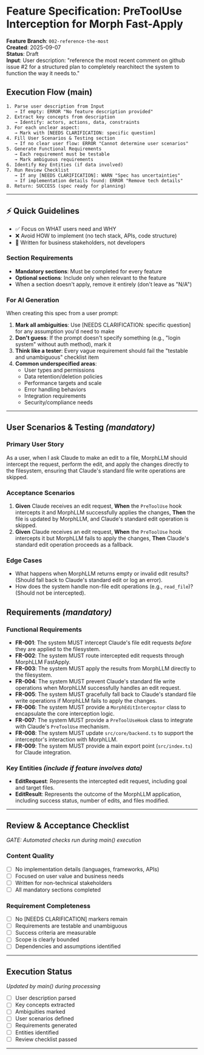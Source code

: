 # Feature Specification: PreToolUse Interception for Morph Fast-Apply

**Feature Branch**: `002-reference-the-most`  
**Created**: 2025-09-07  
**Status**: Draft  
**Input**: User description: "reference the most recent comment on github issue #2 for a structured plan to completely rearchitect the system to function the way it needs to."

## Execution Flow (main)
```
1. Parse user description from Input
   → If empty: ERROR "No feature description provided"
2. Extract key concepts from description
   → Identify: actors, actions, data, constraints
3. For each unclear aspect:
   → Mark with [NEEDS CLARIFICATION: specific question]
4. Fill User Scenarios & Testing section
   → If no clear user flow: ERROR "Cannot determine user scenarios"
5. Generate Functional Requirements
   → Each requirement must be testable
   → Mark ambiguous requirements
6. Identify Key Entities (if data involved)
7. Run Review Checklist
   → If any [NEEDS CLARIFICATION]: WARN "Spec has uncertainties"
   → If implementation details found: ERROR "Remove tech details"
8. Return: SUCCESS (spec ready for planning)
```

---

## ⚡ Quick Guidelines
- ✅ Focus on WHAT users need and WHY
- ❌ Avoid HOW to implement (no tech stack, APIs, code structure)
- 👥 Written for business stakeholders, not developers

### Section Requirements
- **Mandatory sections**: Must be completed for every feature
- **Optional sections**: Include only when relevant to the feature
- When a section doesn't apply, remove it entirely (don't leave as "N/A")

### For AI Generation
When creating this spec from a user prompt:
1. **Mark all ambiguities**: Use [NEEDS CLARIFICATION: specific question] for any assumption you'd need to make
2. **Don't guess**: If the prompt doesn't specify something (e.g., "login system" without auth method), mark it
3. **Think like a tester**: Every vague requirement should fail the "testable and unambiguous" checklist item
4. **Common underspecified areas**:
   - User types and permissions
   - Data retention/deletion policies  
   - Performance targets and scale
   - Error handling behaviors
   - Integration requirements
   - Security/compliance needs

---

## User Scenarios & Testing *(mandatory)*

### Primary User Story
As a user, when I ask Claude to make an edit to a file, MorphLLM should intercept the request, perform the edit, and apply the changes directly to the filesystem, ensuring that Claude's standard file write operations are skipped.

### Acceptance Scenarios
1. **Given** Claude receives an edit request, **When** the `PreToolUse` hook intercepts it and MorphLLM successfully applies the changes, **Then** the file is updated by MorphLLM, and Claude's standard edit operation is skipped.
2. **Given** Claude receives an edit request, **When** the `PreToolUse` hook intercepts it but MorphLLM fails to apply the changes, **Then** Claude's standard edit operation proceeds as a fallback.

### Edge Cases
- What happens when MorphLLM returns empty or invalid edit results? (Should fall back to Claude's standard edit or log an error).
- How does the system handle non-file edit operations (e.g., `read_file`)? (Should not be intercepted).

## Requirements *(mandatory)*

### Functional Requirements
- **FR-001**: The system MUST intercept Claude's file edit requests *before* they are applied to the filesystem.
- **FR-002**: The system MUST route intercepted edit requests through MorphLLM FastApply.
- **FR-003**: The system MUST apply the results from MorphLLM directly to the filesystem.
- **FR-004**: The system MUST prevent Claude's standard file write operations when MorphLLM successfully handles an edit request.
- **FR-005**: The system MUST gracefully fall back to Claude's standard file write operations if MorphLLM fails to apply the changes.
- **FR-006**: The system MUST provide a `MorphEditInterceptor` class to encapsulate the core interception logic.
- **FR-007**: The system MUST provide a `PreToolUseHook` class to integrate with Claude's `PreToolUse` mechanism.
- **FR-008**: The system MUST update `src/core/backend.ts` to support the interceptor's interaction with MorphLLM.
- **FR-009**: The system MUST provide a main export point (`src/index.ts`) for Claude integration.

### Key Entities *(include if feature involves data)*
- **EditRequest**: Represents the intercepted edit request, including goal and target files.
- **EditResult**: Represents the outcome of the MorphLLM application, including success status, number of edits, and files modified.

---

## Review & Acceptance Checklist
*GATE: Automated checks run during main() execution*

### Content Quality
- [ ] No implementation details (languages, frameworks, APIs)
- [ ] Focused on user value and business needs
- [ ] Written for non-technical stakeholders
- [ ] All mandatory sections completed

### Requirement Completeness
- [ ] No [NEEDS CLARIFICATION] markers remain
- [ ] Requirements are testable and unambiguous  
- [ ] Success criteria are measurable
- [ ] Scope is clearly bounded
- [ ] Dependencies and assumptions identified

---

## Execution Status
*Updated by main() during processing*

- [ ] User description parsed
- [ ] Key concepts extracted
- [ ] Ambiguities marked
- [ ] User scenarios defined
- [ ] Requirements generated
- [ ] Entities identified
- [ ] Review checklist passed

---